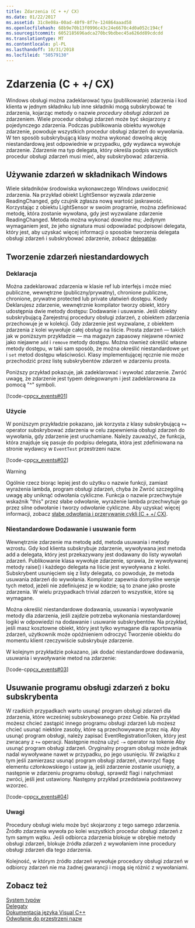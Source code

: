```yaml
---
title: Zdarzenia (C + +/ CX)
ms.date: 01/22/2017
ms.assetid: 31c8e08a-00ad-40f9-8f7e-124864aaad58
ms.openlocfilehash: 68b9e70b13f0996c43c24e6670c4d0a052c194cf
ms.sourcegitcommit: 6052185696adca270bc9bdbec45a626dd89cdcdd
ms.translationtype: MT
ms.contentlocale: pl-PL
ms.lasthandoff: 10/31/2018
ms.locfileid: "50579130"
---
```

# <a name="events-ccx"></a>Zdarzenia (C + +/ CX)

Windows obsługi można zadeklarować typu (publikowanie) zdarzenia i kod klienta w jednym składniku lub inne składniki mogą subskrybować te zdarzenia, kojarząc metody o nazwie *procedury obsługi zdarzeń* ze zdarzeniem. Wiele procedur obsługi zdarzeń może być skojarzony z pojedynczego zdarzenia. Podczas publikowania obiektu wywołuje zdarzenie, powoduje wszystkich procedur obsługi zdarzeń do wywołania. W ten sposób subskrybującą klasy można wykonać dowolną akcję niestandardową jest odpowiednie w przypadku, gdy wydawca wywołuje zdarzenie. Zdarzenie ma typ delegata, który określa podpis wszystkich procedur obsługi zdarzeń musi mieć, aby subskrybować zdarzenia.

## <a name="consuming-events-in-windows-components"></a>Używanie zdarzeń w składnikach Windows

Wiele składników środowiska wykonawczego Windows uwidocznić zdarzenia. Na przykład obiekt LightSensor wyzwala zdarzenie ReadingChanged, gdy czujnik zgłasza nową wartość jaskrawość. Korzystając z obiektu LightSensor w swoim programie, można zdefiniować metodę, która zostanie wywołana, gdy jest wyzwalane zdarzenie ReadingChanged. Metoda można wykonać dowolne mu; Jedynym wymaganiem jest, że jeho signatura musi odpowiadać podpisowi delegata, który jest, aby uzyskać więcej informacji o sposobie tworzenia delegata obsługi zdarzeń i subskrybować zdarzenie, zobacz [delegatów](../cppcx/delegates-c-cx.md).

## <a name="creating-custom-events"></a>Tworzenie zdarzeń niestandardowych

### <a name="declaration"></a>Deklaracja

Można zadeklarować zdarzenia w klasie ref lub interfejs i może mieć publiczne, wewnętrzne (publiczny/prywatny), chronione publiczne, chronione, prywatne protected lub private ułatwień dostępu. Kiedy Deklarujesz zdarzenie, wewnętrznie kompilator tworzy obiekt, który udostępnia dwie metody dostępu: Dodawanie i usuwanie. Jeśli obiekty subskrybującą Zarejestruj procedury obsługi zdarzeń, z obiektem zdarzenia przechowuje je w kolekcji. Gdy zdarzenie jest wyzwalane, z obiektem zdarzenia z kolei wywołuje całej obsługi na liście. Prosta zdarzeń — takich jak w poniższym przykładzie — ma magazyn zapasowy niejawne również jako niejawne `add` i `remove` metody dostępu. Można również określić własne metody dostępu, w taki sam sposób, że można określić niestandardowe `get` i `set` metod dostępu właściwości.  Klasy implementującej ręcznie nie może przechodzić przez listę subskrybentów zdarzeń w zdarzeniu prosta.

Poniższy przykład pokazuje, jak zadeklarować i wywołać zdarzenie. Zwróć uwagę, że zdarzenie jest typem delegowanym i jest zadeklarowana za pomocą "^" symboli.

[!code-cpp[cx_events#01](../cppcx/codesnippet/CPP/cx_events/class1.h#01)]

### <a name="usage"></a>Użycie

W poniższym przykładzie pokazano, jak korzysta z klasy subskrybującą `+=` operator subskrybować zdarzenia w celu zapewnienia obsługi zdarzeń do wywołania, gdy zdarzenie jest uruchamiane. Należy zauważyć, że funkcja, która znajduje się pasuje do podpisu delegata, która jest zdefiniowana na stronie wydawcy w `EventTest` przestrzeni nazw.

[!code-cpp[cx_events#02](../cppcx/codesnippet/CPP/eventsupportinvs/eventclientclass.h#02)]

> [!WARNING]
> Ogólnie rzecz biorąc lepiej jest do użytku o nazwie funkcji, zamiast wyrażenia lambda, program obsługi zdarzeń, chyba że Zwróć szczególną uwagę aby uniknąć odwołania cykliczne. Funkcja o nazwie przechwytuje wskaźnik "this" przez słabe odwołanie, wyrażenie lambda przechwytuje go przez silne odwołanie i tworzy odwołanie cykliczne. Aby uzyskać więcej informacji, zobacz [słabe odwołania i przerywanie cykli (C + +/ CX)](../cppcx/weak-references-and-breaking-cycles-c-cx.md).

### <a name="custom-add-and-remove-methods"></a>Niestandardowe Dodawanie i usuwanie form

Wewnętrznie zdarzenie ma metodę add, metoda usuwania i metody wzrostu. Gdy kod klienta subskrybuje zdarzenie, wywoływana jest metoda add a delegata, który jest przekazywany jest dodawany do listy wywołań zdarzeń. Publikowanie klasa wywołuje zdarzenie, sprawia, że wywoływanej metody raise() i każdego delegata na liście jest wywoływana z kolei. Subskrybent usunięciem się z listy delegata, co powoduje, że metoda usuwania zdarzeń do wywołania. Kompilator zapewnia domyślne wersje tych metod, jeżeli nie zdefiniujesz je w kodzie; są to znane jako proste zdarzenia. W wielu przypadkach trivial zdarzeń to wszystkie, które są wymagane.

Można określić niestandardowe dodawania, usuwania i wywoływanie metody dla zdarzenia, jeśli zajdzie potrzeba wykonania niestandardowej logiki w odpowiedzi na dodawanie i usuwanie subskrybentów. Na przykład, jeśli masz kosztowne obiekt, który jest tylko wymagane dla raportowania zdarzeń, użytkownik może opóźnieniem odroczyć Tworzenie obiektu do momentu klient rzeczywiście subskrybuje zdarzenie.

W kolejnym przykładzie pokazano, jak dodać niestandardowe dodawania, usuwania i wywoływanie metod na zdarzenie:

[!code-cpp[cx_events#03](../cppcx/codesnippet/CPP/cx_events/class1.h#03)]

## <a name="removing-an-event-handler-from-the-subscriber-side"></a>Usuwanie programu obsługi zdarzeń z boku subskrybenta

W rzadkich przypadkach warto usunąć program obsługi zdarzeń dla zdarzenia, które wcześniej subskrybowanego przez Ciebie. Na przykład możesz chcieć zastąpić innego programu obsługi zdarzeń lub możesz chcieć usunąć niektóre zasoby, które są przechowywane przez nią. Aby usunąć program obsługi, należy zapisać EventRegistrationToken, który jest zwracany z `+=` operacji. Następnie można użyć `-=` operator na tokenie Aby usunąć program obsługi zdarzeń.  Oryginalny program obsługi może jednak nadal wywoływane nawet w przypadku, po jego usunięciu. W związku z tym jeśli zamierzasz usunąć program obsługi zdarzeń, utworzyć flagę elementu członkowskiego i ustaw ją, jeśli zdarzenie zostanie usunięty, a następnie w zdarzeniu programu obsługi, sprawdź flagi i natychmiast zwróci, jeśli jest ustawiony. Następny przykład przedstawia podstawowy wzorzec.

[!code-cpp[cx_events#04](../cppcx/codesnippet/CPP/eventsupportinvs/eventclientclass.h#04)]

### <a name="remarks"></a>Uwagi

Procedury obsługi wielu może być skojarzony z tego samego zdarzenia. Źródło zdarzenia wywoła po kolei wszystkich procedur obsługi zdarzeń z tym samym wątku. Jeśli odbiorca zdarzenia blokuje w obrębie metody obsługi zdarzeń, blokuje źródła zdarzeń z wywołaniem inne procedury obsługi zdarzeń dla tego zdarzenia.

Kolejność, w którym źródło zdarzeń wywołuje procedury obsługi zdarzeń w odbiorcy zdarzeń nie ma żadnej gwarancji i mogą się różnić z wywołaniami.

## <a name="see-also"></a>Zobacz też

[System typów](../cppcx/type-system-c-cx.md)<br/>
[Delegaty](../cppcx/delegates-c-cx.md)<br/>
[Dokumentacja języka Visual C++](../cppcx/visual-c-language-reference-c-cx.md)<br/>
[Odwołanie do przestrzeni nazw](../cppcx/namespaces-reference-c-cx.md)